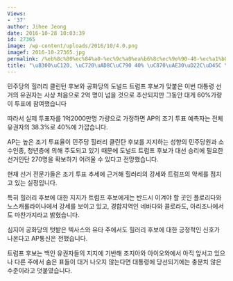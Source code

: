 ```yaml
---
Views:
- '37'
author: Jihee Jeong
date: 2016-10-28 10:03:39
id: 27365
image: /wp-content/uploads/2016/10/4.0.png
imagef: 2016-10-27365.jpg
permalink: /%eb%8c%80%ec%84%a0-%ec%9c%a0%ea%b6%8c%ec%9e%90-40-%ec%a1%b0%ea%b8%b0%ed%88%ac%ed%91%9c-%ec%98%88%ec%83%81/
title: "\uB300\uC120, \uC720\uAD8C\uC790 40% \uC870\uAE30\uD22C\uD45C \uC608\uC0C1"
---
```


민주당의 힐러리 클린턴 후보와 공화당의 도널드 트럼프 후보가 맞붙은 이번 대통령 선거의 유권자는 사상 처음으로 2억 명이 넘을 것으로 추산되지만 그동안 대게 60%가량이 투표에 참여했습니다

따라서 실제 투표자를 1억2000만명 가량으로 가정하면 AP의 조기 투표 예측자는 전체 유권자의 38.3%로 40%에 가깝습니다.

AP는 높은 조기 투표율이 민주당 힐러리 클린탄 후보를 지지하는 성향의 민주당원과 소수인종, 청년층에 의해 주도되고 있기 때문에 도널드 트럼프 후보가 대선 승리에 필요한 선거인단 270명을 확보하기 어려울 수 있다고 전망했습니다.

현재 선거 전문가들은 조기 투표 추세에 근거해 힐러리의 강세와 트럼프의 약세를 점치고 있는 실정입니다.

특히 힐러리 후보에 대한 지지가 트럼프 후보에게는 반드시 이겨야 할 곳인 플로리다와 노스캐롤라이나에서 강세를 보이고 있고, 경합지역인 네바다와 콜로라도, 아리조나에서도 마찬가지라고 밝혔습니다.

심지어 공화당의 텃밭은 텍사스와 유타 주에서도 힐러리 후보에 대한 긍정적인 신호가 나온다고 AP통신은 전했습니다.

트럼프 후보는 백인 유권자들의 지지에 기반해 조지아와 아이오와에서 아직 앞서고 있으나 다른 주에서 숨은 표들이 대거 나오지 않는다면 대통령에 당선되기에는 충분치 않은 수준이라고 덧붙였습니다.